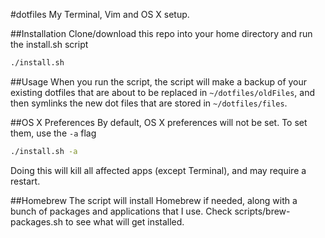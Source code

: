 #dotfiles
My Terminal, Vim and OS X setup.

##Installation
Clone/download this repo into your home directory and run the install.sh script

```bash
./install.sh
```

##Usage
When you run the script, the script will make a backup of your existing dotfiles that are about to be replaced in ```~/dotfiles/oldFiles```, and then symlinks the new dot files that are stored in ``` ~/dotfiles/files ```.

##OS X Preferences
By default, OS X preferences will not be set. To set them, use the ```-a``` flag

```bash
./install.sh -a
```

Doing this will kill all affected apps (except Terminal), and may require a restart.

##Homebrew
The script will install Homebrew if needed, along with a bunch of packages and applications that I use. Check scripts/brew-packages.sh to see what will get installed.

